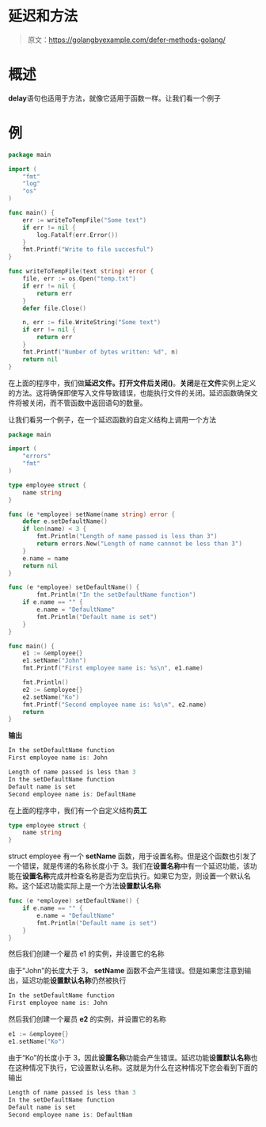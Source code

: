 # 延迟和方法

> 原文：<https://golangbyexample.com/defer-methods-golang/>

# **概述**

**delay**语句也适用于方法，就像它适用于函数一样。让我们看一个例子

# **例**

```go
package main

import (
    "fmt"
    "log"
    "os"
)

func main() {
    err := writeToTempFile("Some text")
    if err != nil {
        log.Fatalf(err.Error())
    }
    fmt.Printf("Write to file succesful")
}

func writeToTempFile(text string) error {
    file, err := os.Open("temp.txt")
    if err != nil {
        return err
    }
    defer file.Close()

    n, err := file.WriteString("Some text")
    if err != nil {
        return err
    }
    fmt.Printf("Number of bytes written: %d", n)
    return nil
}
```

在上面的程序中，我们做**延迟文件。打开文件后关闭()**。**关闭**是在**文件**实例上定义的方法。这将确保即使写入文件导致错误，也能执行文件的关闭。延迟函数确保文件将被关闭，而不管函数中返回语句的数量。

让我们看另一个例子，在一个延迟函数的自定义结构上调用一个方法

```go
package main

import (
	"errors"
	"fmt"
)

type employee struct {
	name string
}

func (e *employee) setName(name string) error {
	defer e.setDefaultName()
	if len(name) < 3 {
		fmt.Println("Length of name passed is less than 3")
		return errors.New("Length of name cannnot be less than 3")
	}
	e.name = name
	return nil
}

func (e *employee) setDefaultName() {
        fmt.Println("In the setDefaultName function")
	if e.name == "" {
		e.name = "DefaultName"
		fmt.Println("Default name is set")
	}
}

func main() {
	e1 := &employee{}
	e1.setName("John")
	fmt.Printf("First employee name is: %s\n", e1.name)

	fmt.Println()
	e2 := &employee{}
	e2.setName("Ko")
	fmt.Printf("Second employee name is: %s\n", e2.name)
	return
}
```

**输出**

```go
In the setDefaultName function
First employee name is: John

Length of name passed is less than 3
In the setDefaultName function
Default name is set
Second employee name is: DefaultName
```

在上面的程序中，我们有一个自定义结构**员工**

```go
type employee struct {
	name string
}
```

struct employee 有一个 **setName** 函数，用于设置名称。但是这个函数也引发了一个错误，就是传递的名称长度小于 3。我们在**设置名称**中有一个延迟功能，该功能在**设置名称**完成并检查名称是否为空后执行。如果它为空，则设置一个默认名称。这个延迟功能实际上是一个方法**设置默认名称**

```go
func (e *employee) setDefaultName() {
	if e.name == "" {
		e.name = "DefaultName"
		fmt.Println("Default name is set")
	}
}
```

然后我们创建一个雇员 e1 的实例，并设置它的名称

由于“John”的长度大于 3， **setName** 函数不会产生错误。但是如果您注意到输出，延迟功能**设置默认名称**仍然被执行

```go
In the setDefaultName function
First employee name is: John
```

然后我们创建一个雇员 **e2** 的实例，并设置它的名称

```go
e1 := &employee{}
e1.setName("Ko")
```

由于“Ko”的长度小于 3，因此**设置名称**功能会产生错误。延迟功能**设置默认名称**也在这种情况下执行，它设置默认名称。这就是为什么在这种情况下您会看到下面的输出

```go
Length of name passed is less than 3
In the setDefaultName function
Default name is set
Second employee name is: DefaultNam
```